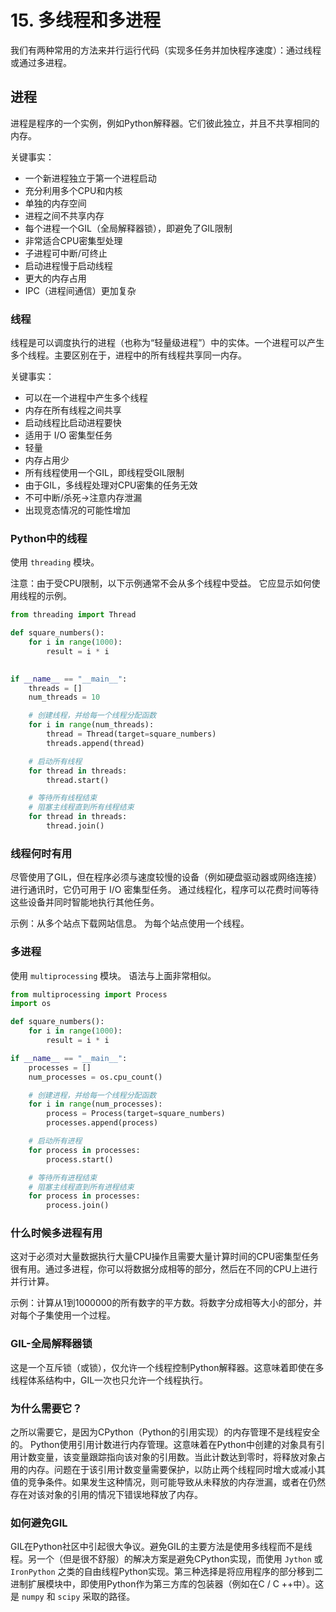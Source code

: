 # 15. 多线程和多进程

我们有两种常用的方法来并行运行代码（实现多任务并加快程序速度）：通过线程或通过多进程。

## 进程

进程是程序的一个实例，例如Python解释器。它们彼此独立，并且不共享相同的内存。

关键事实：

- 一个新进程独立于第一个进程启动
- 充分利用多个CPU和内核
- 单独的内存空间
- 进程之间不共享内存
- 每个进程一个GIL（全局解释器锁），即避免了GIL限制
- 非常适合CPU密集型处理
- 子进程可中断/可终止
- 启动进程慢于启动线程
- 更大的内存占用
- IPC（进程间通信）更加复杂

### 线程

线程是可以调度执行的进程（也称为“轻量级进程”）中的实体。一个进程可以产生多个线程。主要区别在于，进程中的所有线程共享同一内存。

关键事实：

- 可以在一个进程中产生多个线程
- 内存在所有线程之间共享
- 启动线程比启动进程要快
- 适用于 I/O 密集型任务
- 轻量
- 内存占用少
- 所有线程使用一个GIL，即线程受GIL限制
- 由于GIL，多线程处理对CPU密集的任务无效
- 不可中断/杀死->注意内存泄漏
- 出现竞态情况的可能性增加

### Python中的线程

使用 `threading` 模块。

注意：由于受CPU限制，以下示例通常不会从多个线程中受益。 它应显示如何使用线程的示例。

```python
from threading import Thread

def square_numbers():
    for i in range(1000):
        result = i * i

        
if __name__ == "__main__":        
    threads = []
    num_threads = 10

    # 创建线程，并给每一个线程分配函数
    for i in range(num_threads):
        thread = Thread(target=square_numbers)
        threads.append(thread)

    # 启动所有线程
    for thread in threads:
        thread.start()

    # 等待所有线程结束
    # 阻塞主线程直到所有线程结束
    for thread in threads:
        thread.join()
```

### 线程何时有用

尽管使用了GIL，但在程序必须与速度较慢的设备（例如硬盘驱动器或网络连接）进行通讯时，它仍可用于 I/O 密集型任务。 通过线程化，程序可以花费时间等待这些设备并同时智能地执行其他任务。

示例：从多个站点下载网站信息。 为每个站点使用一个线程。

### 多进程

使用 `multiprocessing` 模块。 语法与上面非常相似。

```python
from multiprocessing import Process
import os

def square_numbers():
    for i in range(1000):
        result = i * i

if __name__ == "__main__":
    processes = []
    num_processes = os.cpu_count()

    # 创建进程，并给每一个线程分配函数
    for i in range(num_processes):
        process = Process(target=square_numbers)
        processes.append(process)

    # 启动所有进程
    for process in processes:
        process.start()

    # 等待所有进程结束
    # 阻塞主线程直到所有进程结束
    for process in processes:
        process.join()
```

### 什么时候多进程有用

这对于必须对大量数据执行大量CPU操作且需要大量计算时间的CPU密集型任务很有用。通过多进程，你可以将数据分成相等的部分，然后在不同的CPU上进行并行计算。

示例：计算从1到1000000的所有数字的平方数。将数字分成相等大小的部分，并对每个子集使用一个过程。

### GIL-全局解释器锁

这是一个互斥锁（或锁），仅允许一个线程控制Python解释器。这意味着即使在多线程体系结构中，GIL一次也只允许一个线程执行。

### 为什么需要它？

之所以需要它，是因为CPython（Python的引用实现）的内存管理不是线程安全的。 Python使用引用计数进行内存管理。这意味着在Python中创建的对象具有引用计数变量，该变量跟踪指向该对象的引用数。当此计数达到零时，将释放对象占用的内存。问题在于该引用计数变量需要保护，以防止两个线程同时增大或减小其值的竞争条件。如果发生这种情况，则可能导致从未释放的内存泄漏，或者在仍然存在对该对象的引用的情况下错误地释放了内存。

### 如何避免GIL

GIL在Python社区中引起很大争议。避免GIL的主要方法是使用多线程而不是线程。另一个（但是很不舒服）的解决方案是避免CPython实现，而使用 `Jython` 或 `IronPython` 之类的自由线程Python实现。第三种选择是将应用程序的部分移到二进制扩展模块中，即使用Python作为第三方库的包装器（例如在C / C ++中）。这是 `numpy` 和 `scipy` 采取的路径。